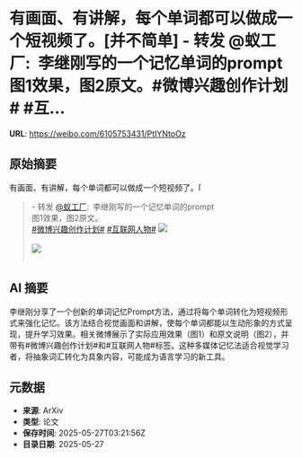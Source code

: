 # 有画面、有讲解，每个单词都可以做成一个短视频了。[并不简单] - 转发 @蚁工厂:&ensp;李继刚写的一个记忆单词的prompt图1效果，图2原文。#微博兴趣创作计划# #互...

**URL**: https://weibo.com/6105753431/PtIYNtoOz

## 原始摘要

有画面、有讲解，每个单词都可以做成一个短视频了。<span class="url-icon"><img alt="[并不简单]" src="https://h5.sinaimg.cn/m/emoticon/icon/default/d_bingbujiandan-9955880b30.png" style="width:1em; height:1em;" referrerpolicy="no-referrer"></span><br><blockquote> - 转发 <a href="https://weibo.com/2194035935" target="_blank">@蚁工厂</a>: 李继刚写的一个记忆单词的prompt<br>图1效果，图2原文。<br><a href="https://m.weibo.cn/search?containerid=231522type%3D1%26t%3D10%26q%3D%23%E5%BE%AE%E5%8D%9A%E5%85%B4%E8%B6%A3%E5%88%9B%E4%BD%9C%E8%AE%A1%E5%88%92%23&amp;extparam=%23%E5%BE%AE%E5%8D%9A%E5%85%B4%E8%B6%A3%E5%88%9B%E4%BD%9C%E8%AE%A1%E5%88%92%23" data-hide=""><span class="surl-text">#微博兴趣创作计划#</span></a> <a href="https://m.weibo.cn/search?containerid=231522type%3D1%26t%3D10%26q%3D%23%E4%BA%92%E8%81%94%E7%BD%91%E4%BA%BA%E7%89%A9%23" data-hide=""><span class="surl-text">#互联网人物#</span></a> <img style="" src="https://tvax3.sinaimg.cn/large/82c654dfly1i1t0wbh1vcj20my0v9tcv.jpg" referrerpolicy="no-referrer"><br><br><img style="" src="https://tvax4.sinaimg.cn/large/82c654dfly1i1t0wsrbckj20ij18ttl9.jpg" referrerpolicy="no-referrer"><br><br></blockquote>

## AI 摘要

李继刚分享了一个创新的单词记忆Prompt方法，通过将每个单词转化为短视频形式来强化记忆。该方法结合视觉画面和讲解，使每个单词都能以生动形象的方式呈现，提升学习效果。相关微博展示了实际应用效果（图1）和原文说明（图2），并带有#微博兴趣创作计划#和#互联网人物#标签。这种多媒体记忆法适合视觉学习者，将抽象词汇转化为具象内容，可能成为语言学习的新工具。

## 元数据

- **来源**: ArXiv
- **类型**: 论文
- **保存时间**: 2025-05-27T03:21:56Z
- **目录日期**: 2025-05-27
